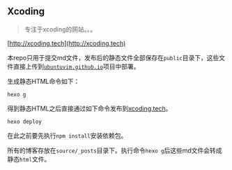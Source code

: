 
## Xcoding

> 专注于xcoding的网站。。。

[http://xcoding.tech](http://xcoding.tech)


本repo只用于提交md文件，发布后的静态文件全部保存在`public`目录下，这些文件直接上传到[`ubuntuvim.github.io`](http://xcoding.tech)项目中部署。


生成静态HTML命令如下：
```shell
hexo g
```

得到静态HTML之后直接通过如下命令发布到[xcoding.tech](http://xcoding.tech)。
```shell
hexo deploy
```


在此之前要先执行`npm install`安装依赖包。

所有的博客存放在`source/_posts`目录下。执行命令`hexo g`后这些md文件会转成静态`html`文件。
